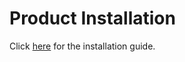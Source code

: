 # Product Installation

Click [here](https://core.digit.org/guides/installation-guide) for the installation guide.
